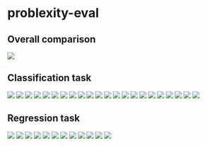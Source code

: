 # problexity-eval

## Overall comparison

![](figures/time.png)

## Classification task

![](figures/clf_0.png)
![](figures/clf_1.png)
![](figures/clf_2.png)
![](figures/clf_3.png)
![](figures/clf_4.png)
![](figures/clf_5.png)
![](figures/clf_6.png)
![](figures/clf_7.png)
![](figures/clf_8.png)
![](figures/clf_9.png)
![](figures/clf_10.png)
![](figures/clf_11.png)
![](figures/clf_12.png)
![](figures/clf_13.png)
![](figures/clf_14.png)
![](figures/clf_15.png)
![](figures/clf_16.png)
![](figures/clf_17.png)
![](figures/clf_18.png)
![](figures/clf_19.png)
![](figures/clf_20.png)
![](figures/clf_21.png)

## Regression task

![](figures/reg_0.png)
![](figures/reg_1.png)
![](figures/reg_2.png)
![](figures/reg_3.png)
![](figures/reg_4.png)
![](figures/reg_5.png)
![](figures/reg_6.png)
![](figures/reg_7.png)
![](figures/reg_8.png)
![](figures/reg_9.png)
![](figures/reg_10.png)
![](figures/reg_11.png)
